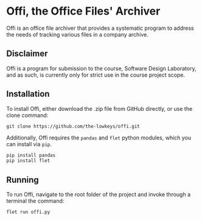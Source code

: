 # Offi, the Office Files' Archiver

Offi is an office file archiver that provides a systematic program to address the needs of tracking various files in a company archive.

## Disclaimer

Offi is a program for submission to the course, Software Design Laboratory, and as such, is currently only for strict use in the course project scope.

## Installation

To install Offi, either download the .zip file from GitHub directly, or use the clone command:

```git clone https://github.com/the-lowkeys/offi.git```

Additionally, Offi requires the `pandas` and `flet` python modules, which you can install via `pip`.

```python
pip install pandas
pip install flet
```

## Running

To run Offi, navigate to the root folder of the project and invoke through a terminal the command:

```flet run offi.py```


